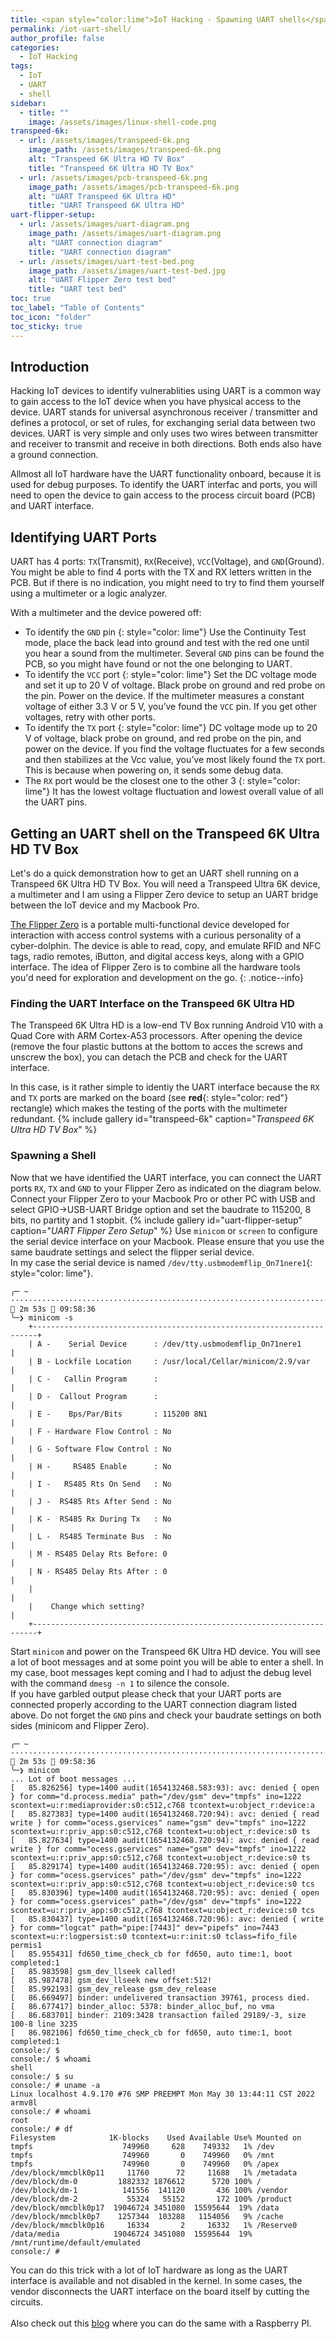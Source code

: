```yaml
---
title: <span style="color:lime">IoT Hacking - Spawning UART shells</span>
permalink: /iot-uart-shell/
author_profile: false
categories:
  - IoT Hacking
tags:
  - IoT
  - UART
  - shell
sidebar:
  - title: ""
    image: /assets/images/linux-shell-code.png
transpeed-6k:
  - url: /assets/images/transpeed-6k.png
    image_path: /assets/images/transpeed-6k.png
    alt: "Transpeed 6K Ultra HD TV Box"
    title: "Transpeed 6K Ultra HD TV Box"
  - url: /assets/images/pcb-transpeed-6k.png
    image_path: /assets/images/pcb-transpeed-6k.png
    alt: "UART Transpeed 6K Ultra HD"
    title: "UART Transpeed 6K Ultra HD"
uart-flipper-setup:
  - url: /assets/images/uart-diagram.png
    image_path: /assets/images/uart-diagram.png
    alt: "UART connection diagram"
    title: "UART connection diagram"
  - url: /assets/images/uart-test-bed.png
    image_path: /assets/images/uart-test-bed.jpg
    alt: "UART Flipper Zero test bed"
    title: "UART test bed"
toc: true
toc_label: "Table of Contents"
toc_icon: "folder"
toc_sticky: true
---
```

## Introduction
Hacking IoT devices to identify vulnerablities using UART is a common way to gain access to the IoT device when you have physical access to the device.
UART stands for universal asynchronous receiver / transmitter and defines a protocol, or set of rules, for exchanging serial data between two devices.
UART is very simple and only uses two wires between transmitter and receiver to transmit and receive in both directions.
Both ends also have a ground connection. 

Allmost all IoT hardware have the UART functionality onboard, because it is used for debug purposes. To identify the UART interfac and ports, you will need to open the device
to gain access to the process circuit board (PCB) and UART interface.

## Identifying UART Ports
UART has 4 ports: `TX`(Transmit), `RX`(Receive), `VCC`(Voltage), and `GND`(Ground). You might be able to find 4 ports with the TX and RX letters written in the PCB.
But if there is no indication, you might need to try to find them yourself using a multimeter or a logic analyzer.

With a multimeter and the device powered off:

+ To identify the `GND` pin
{: style="color: lime"}
Use the Continuity Test mode, place the back lead into ground and test with the red one until you hear a sound from the multimeter.
Several `GND` pins can be found the PCB, so you might have found or not the one belonging to UART.
+ To identify the `VCC` port
{: style="color: lime"}
Set the DC voltage mode and set it up to 20 V of voltage. Black probe on ground and red probe on the pin. Power on the device.
If the multimeter measures a constant voltage of either 3.3 V or 5 V, you’ve found the `VCC` pin. If you get other voltages, retry with other ports.
+ To identify the `TX` port
{: style="color: lime"}
DC voltage mode up to 20 V of voltage, black probe on ground, and red probe on the pin, and power on the device.
If you find the voltage fluctuates for a few seconds and then stabilizes at the Vcc value, you’ve most likely found the `TX` port.
This is because when powering on, it sends some debug data.
+ The `RX` port would be the closest one to the other 3
{: style="color: lime"}
It has the lowest voltage fluctuation and lowest overall value of all the UART pins.

## Getting an UART shell on the Transpeed 6K Ultra HD TV Box
Let's do a quick demonstration how to get an UART shell running on a Transpeed 6K Ultra HD TV Box.
You will need a Transpeed Ultra 6K device, a multimeter and I am using a Flipper Zero device to setup an UART bridge between the IoT device and my Macbook Pro.

<span style="color:yellow"><i class="fa fa-info-circle"></i></span>
[The Flipper Zero](https://flipperzero.one/) is a portable multi-functional device developed for interaction with access control systems with a curious personality of a cyber-dolphin.
The device is able to read, copy, and emulate RFID and NFC tags, radio remotes, iButton, and digital access keys, along with a GPIO interface.
The idea of Flipper Zero is to combine all the hardware tools you'd need for exploration and development on the go.
{: .notice--info}

### Finding the UART Interface on the Transpeed 6K Ultra HD
The Transpeed 6K Ultra HD is a low-end TV Box running Android V10 with a Quad Core with ARM Cortex-A53 processors.
After opening the device (remove the four plastic buttons at the bottom to acces the screws and unscrew the box), you can detach the PCB and check for the UART interface.

In this case, is it rather simple to identiy the UART interface because the `RX` and `TX` ports are marked on the board (see **red**{: style="color: red"} rectangle)
which makes the testing of the ports with the multimeter redundant.
{% include gallery id="transpeed-6k" caption="_Transpeed 6K Ultra HD TV Box_" %}

### Spawning a Shell
Now that we have identified the UART interface, you can connect the UART ports `RX`, `TX` and `GND` to your Flipper Zero as indicated on the diagram below.
Connect your Flipper Zero to your Macbook Pro or other PC with USB and select GPIO->USB-UART Bridge option and set the baudrate to 115200, 8 bits, no partity and 1 stopbit.
{% include gallery id="uart-flipper-setup" caption="_UART Flipper Zero Setup_" %}
Use `minicom` or `screen` to configure the serial device interface on your Macbook. 
Please ensure that you use the same baudrate settings and select the flipper serial device.<br />
In my case the serial device is named `/dev/tty.usbmodemflip_On71nere1`{: style="color: lime"}.
```shell
╭─ ~ ·······························································································································  2m 53s  09:58:36
╰─❯ minicom -s
    +-----------------------------------------------------------------------+
    | A -    Serial Device      : /dev/tty.usbmodemflip_On71nere1           |
    | B - Lockfile Location     : /usr/local/Cellar/minicom/2.9/var         |
    | C -   Callin Program      :                                           |
    | D -  Callout Program      :                                           |
    | E -    Bps/Par/Bits       : 115200 8N1                                |
    | F - Hardware Flow Control : No                                        |
    | G - Software Flow Control : No                                        |
    | H -     RS485 Enable      : No                                        |
    | I -   RS485 Rts On Send   : No                                        |
    | J -  RS485 Rts After Send : No                                        |
    | K -  RS485 Rx During Tx   : No                                        |
    | L -  RS485 Terminate Bus  : No                                        |
    | M - RS485 Delay Rts Before: 0                                         |
    | N - RS485 Delay Rts After : 0                                         |
    |                                                                       |
    |    Change which setting?                                              |
    +-----------------------------------------------------------------------+
```
Start `minicom` and power on the Transpeed 6K Ultra HD device. You will see a lot of boot messages and at some point you will be able to enter a shell.
In my case, boot messages kept coming and I had to adjust the debug level with the command `dmesg -n 1` to silence the console.<br />
If you have garbled output please check that your UART ports are connected properly according to the UART connection diagram listed above.
Do not forget the `GND` pins and check your baudrate settings on both sides (minicom and Flipper Zero).
```shell
╭─ ~ ·······························································································································  2m 53s  09:58:36
╰─❯ minicom
... Lot of boot messages ...
[   85.826256] type=1400 audit(1654132468.583:93): avc: denied { open } for comm="d.process.media" path="/dev/gsm" dev="tmpfs" ino=1222 scontext=u:r:mediaprovider:s0:c512,c768 tcontext=u:object_r:device:a
[   85.827383] type=1400 audit(1654132468.720:94): avc: denied { read write } for comm="ocess.gservices" name="gsm" dev="tmpfs" ino=1222 scontext=u:r:priv_app:s0:c512,c768 tcontext=u:object_r:device:s0 ts
[   85.827634] type=1400 audit(1654132468.720:94): avc: denied { read write } for comm="ocess.gservices" name="gsm" dev="tmpfs" ino=1222 scontext=u:r:priv_app:s0:c512,c768 tcontext=u:object_r:device:s0 ts
[   85.829174] type=1400 audit(1654132468.720:95): avc: denied { open } for comm="ocess.gservices" path="/dev/gsm" dev="tmpfs" ino=1222 scontext=u:r:priv_app:s0:c512,c768 tcontext=u:object_r:device:s0 tcs
[   85.830396] type=1400 audit(1654132468.720:95): avc: denied { open } for comm="ocess.gservices" path="/dev/gsm" dev="tmpfs" ino=1222 scontext=u:r:priv_app:s0:c512,c768 tcontext=u:object_r:device:s0 tcs
[   85.830437] type=1400 audit(1654132468.720:96): avc: denied { write } for comm="logcat" path="pipe:[7443]" dev="pipefs" ino=7443 scontext=u:r:logpersist:s0 tcontext=u:r:init:s0 tclass=fifo_file permis1
[   85.955431] fd650_time_check_cb for fd650, auto time:1, boot completed:1
[   85.983598] gsm_dev_llseek called!
[   85.987478] gsm_dev_llseek new offset:512!
[   85.992193] gsm_dev_release gsm_dev_release
[   86.669497] binder: undelivered transaction 39761, process died.
[   86.677417] binder_alloc: 5378: binder_alloc_buf, no vma
[   86.683701] binder: 2109:3428 transaction failed 29189/-3, size 100-8 line 3235
[   86.982106] fd650_time_check_cb for fd650, auto time:1, boot completed:1
console:/ $
console:/ $ whoami
shell
console:/ $ su
console:/ # uname -a
Linux localhost 4.9.170 #76 SMP PREEMPT Mon May 30 13:44:11 CST 2022 armv8l
console:/ # whoami
root
console:/ # df
Filesystem            1K-blocks    Used Available Use% Mounted on
tmpfs                    749960     628    749332   1% /dev
tmpfs                    749960       0    749960   0% /mnt
tmpfs                    749960       0    749960   0% /apex
/dev/block/mmcblk0p11     11760      72     11688   1% /metadata
/dev/block/dm-0         1882332 1876612      5720 100% /
/dev/block/dm-1          141556  141120       436 100% /vendor
/dev/block/dm-2           55324   55152       172 100% /product
/dev/block/mmcblk0p17  19046724 3451080  15595644  19% /data
/dev/block/mmcblk0p7    1257344  103288   1154056   9% /cache
/dev/block/mmcblk0p16     16334       2     16332   1% /Reserve0
/data/media            19046724 3451080  15595644  19% /mnt/runtime/default/emulated
console:/ #
```
You can do this trick with a lot of IoT hardware as long as the UART interface is available and not disabled in the kernel.
In some cases, the vendor disconnects the UART interface on the board itself by cutting the circuits.<br /><br />
Also check out this [blog](https://alrikrr.github.io/flipperzero-uart-bridge-rpi4-to-flipper/) where you can do the same with a Raspberry PI.
